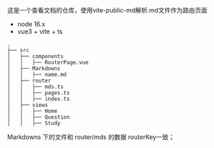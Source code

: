 
这是一个查看文档的仓库，使用vite-public-md解析.md文件作为路由页面
- node 16.x
- vue3 + vite + ts
```
.
├── src
│   ├── components
│   │   ├── RouterPage.vue
│   ├── Markdowns
│   │   ├── name.md
│   ├── router
│   │   ├── mds.ts
│   │   ├── pages.ts
│   │   ├── index.ts
│   ├── views
│   │   ├── Home
│   │   ├── Question
│   │   ├── Study
```
Markdowns 下的文件和 router/mds 的数据 routerKey一致；